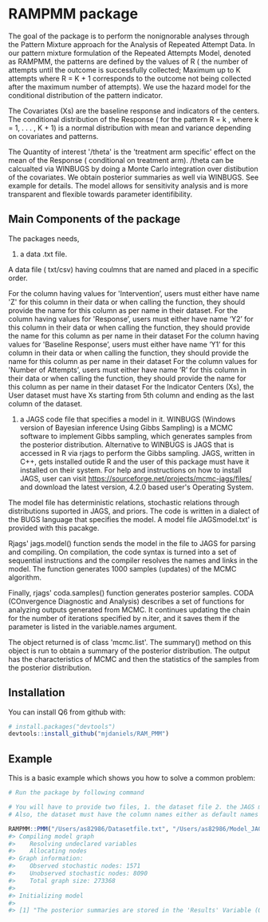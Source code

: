 
<!-- README.md is generated from README.Rmd. Please edit that file -->
RAMPMM package
==============

The goal of the package is to perform the nonignorable analyses through the Pattern Mixture approach for the Analysis of Repeated Attempt Data. In our pattern mixture formulation of the Repeated Attempts Model, denoted as RAMPMM, the patterns are defined by the values of R ( the number of attempts until the outcome is successfully collected; Maximum up to K attempts where R = K + 1 corresponds to the outcome not being collected after the maximum number of attempts). We use the hazard model for the conditional distribution of the pattern indicator.

The Covariates (Xs) are the baseline response and indicators of the centers. The conditional distribution of the Response ( for the pattern R = k , where k = 1, . . . , K + 1) is a normal distribution with mean and variance depending on covariates and patterns.

The Quantity of interest '/theta' is the 'treatment arm specific' effect on the mean of the Response ( conditional on treatment arm). /theta can be calcualted via WINBUGS by doing a Monte Carlo integration over distibution of the covariates. We obtain posterior summaries as well via WINBUGS. See example for details. The model allows for sensitivity analysis and is more transparent and flexible towards parameter identifibility.

Main Components of the package
------------------------------

The packages needs,

1.  a data .txt file.

A data file ( txt/csv) having coulmns that are named and placed in a specific order.

For the column having values for 'Intervention’, users must either have name 'Z' for this column in their data or when calling the function, they should provide the name for this column as per name in their dataset. For the column having values for 'Response’, users must either have name ‘Y2’ for this column in their data or when calling the function, they should provide the name for this column as per name in their dataset For the column having values for 'Baseline Response’, users must either have name ‘Y1’ for this column in their data or when calling the function, they should provide the name for this column as per name in their dataset For the column values for 'Number of Attempts’, users must either have name ‘R’ for this column in their data or when calling the function, they should provide the name for this column as per name in their dataset For the Indicator Centers (Xs), the User dataset must have Xs starting from 5th column and ending as the last column of the dataset.

1.  a JAGS code file that specifies a model in it. WINBUGS (Windows version of Bayesian inference Using Gibbs Sampling) is a MCMC software to implement Gibbs sampling, which generates samples from the posterior distribution. Alternative to WINBUGS is JAGS that is accessed in R via rjags to perform the Gibbs sampling. JAGS, written in C++, gets installed outide R and the user of this package must have it installed on their system. For help and instructions on how to install JAGS, user can visit <https://sourceforge.net/projects/mcmc-jags/files/> and download the latest version, 4.2.0 based user's Operating System.

The model file has deterministic relations, stochastic relations through distributions suported in JAGS, and priors. The code is written in a dialect of the BUGS language that specifies the model. A model file JAGSmodel.txt' is provided with this pacakge.

Rjags' jags.model() function sends the model in the file to JAGS for parsing and compiling. On compilation, the code syntax is turned into a set of sequential instructions and the compiler resolves the names and links in the model. The function generates 1000 samples (updates) of the MCMC algorithm.

Finally, rjags' coda.samples() function generates posterior samples. CODA (COnvergence Diagnostic and Analysis) describes a set of functions for analyzing outputs generated from MCMC. It continues updating the chain for the number of iterations specified by n.iter, and it saves them if the parameter is listed in the variable.names argument.

The object returned is of class 'mcmc.list'. The summary() method on this object is run to obtain a summary of the posterior distribution. The output has the characteristics of MCMC and then the statistics of the samples from the posterior distribution.

Installation
------------

You can install Q6 from github with:

``` r
# install.packages("devtools")
devtools::install_github("mjdaniels/RAM_PMM")
```

Example
-------

This is a basic example which shows you how to solve a common problem:

``` r
# Run the package by following command

# You will have to provide two files, 1. the dataset file 2. the JAGS model file. ( NOTE: if they are not in the same working directory, then provide the full path to the files.)
# Also, the dataset must have the column names either as default names for each column in the argument or provide the respective names while calling this function.

RAMPMM::PMM("/Users/as82986/Datasetfile.txt", "/Users/as82986/Model_JAGSfile.txt")
#> Compiling model graph
#>    Resolving undeclared variables
#>    Allocating nodes
#> Graph information:
#>    Observed stochastic nodes: 1571
#>    Unobserved stochastic nodes: 8090
#>    Total graph size: 273368
#> 
#> Initializing model
#> 
#> [1] "The posterior summaries are stored in the 'Results' Variable (Object type 'list'). Examples Usage: Result$statistics"
```
